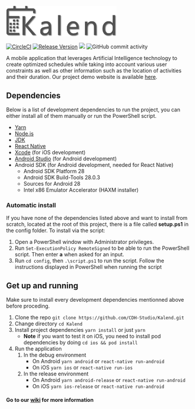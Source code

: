 [<img src="https://raw.githubusercontent.com/CDH-Studio/Kalend/dev/src/assets/img/dark_logo.png" alt="Kalend" width="300"/>](https://benjeau.github.io/)

[![CircleCI](https://img.shields.io/circleci/project/github/CDH-Studio/Kalend/master.svg?style=flat&logo=circleci)](https://circleci.com/gh/CDH-Studio/Kalend)
[![Release Version](https://img.shields.io/github/release/CDH-Studio/Kalend.svg?style=flat)](https://github.com/CDH-Studio/Kalend/releases)
![](https://img.shields.io/github/license/CDH-Studio/Kalend.svg?style=flat)
![GitHub commit activity](https://img.shields.io/github/commit-activity/m/CDH-Studio/Kalend.svg)

A mobile application that leverages Artificial Intelligence technology to create optimized schedules while taking into account various user constraints as well as other information such as the location of activities and their duration. Our project demo website is available [here](https://benjeau.github.io/).

## Dependencies

Below is a list of development dependencies to run the project, you can either install all of them manually or run the PowerShell script.

* [Yarn](https://yarnpkg.com/)
* [Node.js](https://nodejs.org/)
* [JDK](https://www.oracle.com/technetwork/java/javase/downloads/jdk8-downloads-2133151.html)
* [React Native](https://facebook.github.io/react-native/docs/getting-started#installing-dependencies)
* [Xcode](https://itunes.apple.com/us/app/xcode/id497799835?mt=12) (for iOS development)
* [Android Studio](https://developer.android.com/studio) (for Android development)
* Android SDK (for Android development, needed for React Native)
  * Android SDK Platform 28
  * Android SDK Build-Tools 28.0.3
  * Sources for Android 28
  * Intel x86 Emulator Accelerator (HAXM installer)

### Automatic install

If you have none of the dependencies listed above and want to install from scratch, located at the root of this project, there is a file called **setup.ps1** in the config folder. To install via the script:

1. Open a PowerShell window with Administrator privileges.
2. Run `Set-ExecutionPolicy RemoteSigned` to be able to run the PowerShell script. Then enter **a** when asked for an input.
3. Run `cd config`, then `.\script.ps1` to run the script. Follow the instructions displayed in PowerShell when running the script

## Get up and running

Make sure to install every development dependencies mentionned above before proceding.

1. Clone the repo `git clone https://github.com/CDH-Studio/Kalend.git`
2. Change directory `cd Kalend`
3. Install project dependencies `yarn install` or just `yarn`
    * **Note** if you want to test it on iOS, you need to install pod dependencies by doing `cd ios && pod install`
4. Run the application
    1. In the debug environment
        * On Android `yarn android` or `react-native run-android`
        * On iOS `yarn ios` or `react-native run-ios`
    2. In the release environment
        * On Android `yarn android-release` or `react-native run-android`
        * On iOS `yarn ios-release` or `react-native run-android`

#### Go to our [wiki](https://github.com/CDH-Studio/Kalend/wiki) for more information